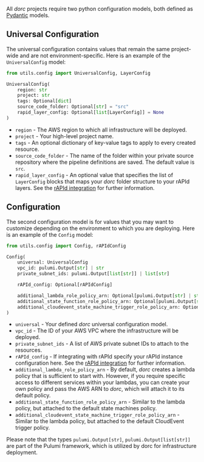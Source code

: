 All *dorc* projects require two python configuration models, both defined as [Pydantic](https://pydantic.dev/) models.

## Universal Configuration

The universal configuration contains values that remain the same project-wide and are not environment-specific. Here is an example of the `UniversalConfig` model:

```python
from utils.config import UniversalConfig, LayerConfig

UniversalConfig(
    region: str
    project: str
    tags: Optional[dict]
    source_code_folder: Optional[str] = "src"
    rapid_layer_config: Optional[list[LayerConfig]] = None
)
```

* `region` - The AWS region to which all infrastructure will be deployed.
* `project` - Your high-level project name.
* `tags` - An optional dictionary of key-value tags to apply to every created resource.
* `source_code_folder` - The name of the folder within your private source repository where the pipeline definitions are saved. The default value is `src`.
* `rapid_layer_config` - An optional value that specifies the list of `LayerConfig` blocks that maps your *dorc* folder structure to your rAPId layers. See the [rAPId integration](/rapid_integration/#rapid-layer-configuration) for further information.

## Configuration

The second configuration model is for values that you may want to customize depending on the environment to which you are deploying. Here is an example of the `Config` model:

```python
from utils.config import Config, rAPIdConfig

Config(
    universal: UniversalConfig
    vpc_id: pulumi.Output[str] | str
    private_subnet_ids: pulumi.Output[list[str]] | list[str]

    rAPId_config: Optional[rAPIdConfig]

    additional_lambda_role_policy_arn: Optional[pulumi.Output[str] | str]
    additional_state_function_role_policy_arn: Optional[pulumi.Output[str] | str]
    additional_cloudevent_state_machine_trigger_role_policy_arn: Optional[pulumi.Output[str] | str]
)
```

* `universal` - Your defined *dorc* universal configuration model.
* `vpc_id` - The ID of your AWS VPC where the infrastructure will be deployed.
* `private_subnet_ids` - A list of AWS private subnet IDs to attach to the resources.
* `rAPId_config` - If integrating with rAPId specify your rAPId instance configuration here. See the [rAPId integration](/rapid_integration/#rapid-config) for further information.
* `additional_lambda_role_policy_arn` - By default, *dorc* creates a lambda policy that is sufficient to start with. However, if you require specific access to different services within your lambdas, you can create your own policy and pass the AWS ARN to *dorc*, which will attach it to its default policy.
* `additional_state_function_role_policy_arn` - Similar to the lambda policy, but attached to the default state machines policy.
* `additional_cloudevent_state_machine_trigger_role_policy_arn` - Similar to the lambda policy, but attached to the default CloudEvent trigger policy.

Please note that the types `pulumi.Output[str]`, `pulumi.Output[list[str]]` are part of the Pulumi framework, which is utilized by dorc for infrastructure deployment.
